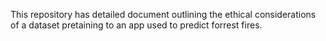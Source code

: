This repository has detailed document outlining the ethical considerations of a dataset pretaining to an app used to predict forrest fires.
